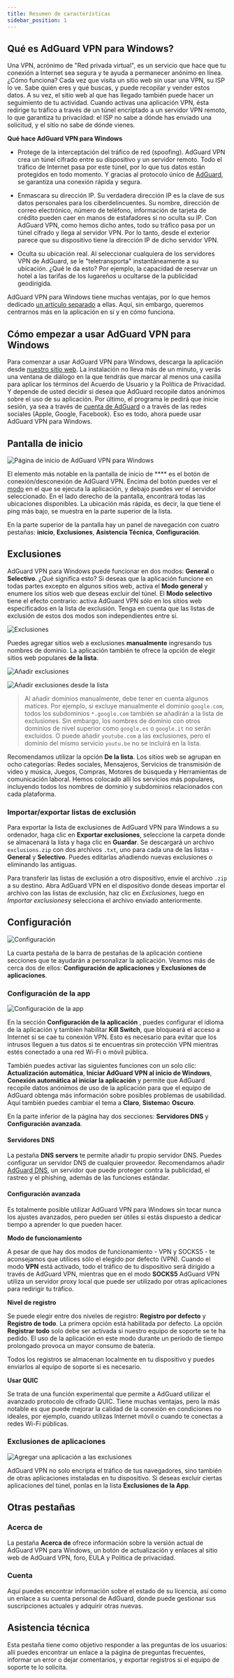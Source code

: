 ```yaml
---
title: Resumen de características
sidebar_position: 1
---
```


## Qué es AdGuard VPN para Windows?

Una VPN, acrónimo de "Red privada virtual", es un servicio que hace que tu conexión a Internet sea segura y te ayuda a permanecer anónimo en línea. ¿Cómo funciona? Cada vez que visita un sitio web sin usar una VPN, su ISP lo ve. Sabe quién eres y qué buscas, y puede recopilar y vender estos datos. A su vez, el sitio web al que has llegado también puede hacer un seguimiento de tu actividad. Cuando activas una aplicación VPN, ésta redirige tu tráfico a través de un túnel encriptado a un servidor VPN remoto, lo que garantiza tu privacidad: el ISP no sabe a dónde has enviado una solicitud, y el sitio no sabe de dónde vienes.

**Qué hace AdGuard VPN para Windows**

* Protege de la interceptación del tráfico de red (spoofing). AdGuard VPN crea un túnel cifrado entre su dispositivo y un servidor remoto. Todo el tráfico de Internet pasa por este túnel, por lo que tus datos están protegidos en todo momento. Y gracias al protocolo único de [AdGuard](/general/adguard-vpn-protocol.mdx), se garantiza una conexión rápida y segura.

* Enmascara su dirección IP. Su verdadera dirección IP es la clave de sus datos personales para los ciberdelincuentes. Su nombre, dirección de correo electrónico, número de teléfono, información de tarjeta de crédito pueden caer en manos de estafadores si no oculta su IP. Con AdGuard VPN, como hemos dicho antes, todo su tráfico pasa por un túnel cifrado y llega al servidor VPN. Por lo tanto, desde el exterior parece que su dispositivo tiene la dirección IP de dicho servidor VPN.

* Oculta su ubicación real. Al seleccionar cualquiera de los servidores VPN de AdGuard, se le "teletransporta" instantáneamente a su ubicación. ¿Qué le da esto? Por ejemplo, la capacidad de reservar un hotel a las tarifas de los lugareños u ocultarse de la publicidad geodirigida.

AdGuard VPN para Windows tiene muchas ventajas, por lo que hemos dedicado [un artículo separado](/general/why-adguard-vpn.md) a ellas. Aquí, sin embargo, queremos centrarnos más en la aplicación en sí y en cómo funciona.

## Cómo empezar a usar AdGuard VPN para Windows

Para comenzar a usar AdGuard VPN para Windows, descarga la aplicación desde [nuestro sitio web](https://adguard-vpn.com/welcome.html). La instalación no lleva más de un minuto, y verás una ventana de diálogo en la que tendrás que marcar al menos una casilla para aplicar los términos del Acuerdo de Usuario y la Política de Privacidad. Y depende de usted decidir si desea que AdGuard recopile datos anónimos sobre el uso de su aplicación. Por último, el programa le pedirá que inicie sesión, ya sea a través de [cuenta de AdGuard](https://auth.adguard.com/login.html) o a través de las redes sociales (Apple, Google, Facebook). Eso es todo, ahora puede usar AdGuard VPN para Windows.

## Pantalla de inicio

![Página de inicio de AdGuard VPN para Windows](https://cdn.adguardvpn.com/content/release_notes/vpn/windows/v2.0/new_main_window_en.png)

El elemento más notable en la pantalla de inicio de **** es el botón de conexión/desconexión de AdGuard VPN. Encima del botón puedes ver el [modo](#exclusions) en el que se ejecuta la aplicación, y debajo puedes ver el servidor seleccionado. En el lado derecho de la pantalla, encontrará todas las ubicaciones disponibles. La ubicación más rápida, es decir, la que tiene el ping más bajo, se muestra en la parte superior de la lista.

En la parte superior de la pantalla hay un panel de navegación con cuatro pestañas: **inicio**, **Exclusiones**, **Asistencia Técnica**, **Configuración**.

## Exclusiones

AdGuard VPN para Windows puede funcionar en dos modos: **General** o **Selectivo**. ¿Qué significa esto? Si deseas que la aplicación funcione en todas partes excepto en algunos sitios web, activa el **Modo general** y enumere los sitios web que deseas excluir del túnel. El **Modo selectivo** tiene el efecto contrario: activa AdGuard VPN sólo en los sitios web especificados en la lista de exclusión. Tenga en cuenta que las listas de exclusión de estos dos modos son independientes entre sí.

![Exclusiones](https://cdn.adguardvpn.com/content/kb/VPN/windows/exclusions_en.png)

Puedes agregar sitios web a exclusiones **manualmente** ingresando tus nombres de dominio. La aplicación también te ofrece la opción de elegir sitios web populares **de la lista**.

![Añadir exclusiones](https://cdn.adguardvpn.com/content/kb/VPN/windows/exclusions_add_en.png)

![Añadir exclusiones desde la lista](https://cdn.adguardvpn.com/content/kb/VPN/windows/exclusions_from_list_en.png)

> Al añadir dominios manualmente, debe tener en cuenta algunos matices. Por ejemplo, si excluye manualmente el dominio `google.com`, todos los subdominios `*.google.com` también se añadirán a la lista de exclusiones. Sin embargo, los nombres de dominio con otros dominios de nivel superior como `google.es` o `google.it` no serán excluidos. O puede añadir `youtube.com` a las exclusiones, pero el dominio del mismo servicio `youtu.be` no se incluirá en la lista.

Recomendamos utilizar la opción **De la lista**. Los sitios web se agrupan en ocho categorías: Redes sociales, Mensajeros, Servicios de transmisión de video y música, Juegos, Compras, Motores de búsqueda y Herramientas de comunicación laboral. Hemos colocado allí los servicios más populares, incluyendo todos los nombres de dominio y subdominios relacionados con cada plataforma.

### Importar/exportar listas de exclusión

Para exportar la lista de exclusiones de AdGuard VPN para Windows a su ordenador, haga clic en **Exportar exclusiones**, seleccione la carpeta donde se almacenará la lista y haga clic en **Guardar**. Se descargará un archivo `exclusions.zip` con dos archivos `.txt`, uno para cada una de las listas - **General** y **Selectivo**. Puedes editarlas añadiendo nuevas exclusiones o eliminando las antiguas.

Para transferir las listas de exclusión a otro dispositivo, envíe el archivo `.zip` a su destino. Abra AdGuard VPN en el dispositivo donde deseas importar el archivo con las listas de exclusión, haz clic en *Exclusiones*, luego en *Importar exclusiones*y selecciona el archivo enviado anteriormente.

## Configuración

![Configuración](https://cdn.adguardvpn.com/content/release_notes/vpn/windows/v2.0/settings_en.png)

La cuarta pestaña de la barra de pestañas de la aplicación contiene secciones que te ayudarán a personalizar la aplicación. Veamos más de cerca dos de ellos: **Configuración de aplicaciones** y **Exclusiones de aplicaciones**.

### Configuración de la app

![Configuración de la app](https://cdn.adguardvpn.com/content/release_notes/vpn/windows/v2.0/app_settings_en.png)

En la sección **Configuración de la aplicación** , puedes configurar el idioma de la aplicación y también habilitar **Kill Switch**, que bloqueará el acceso a Internet si se cae tu conexión VPN. Esto es necesario para evitar que los intrusos lleguen a tus datos si te encuentras sin protección VPN mientras estés conectado a una red Wi-Fi o móvil pública.

También puedes activar las siguientes funciones con un solo clic: **Actualización automática**, **Iniciar AdGuard VPN al inicio de Windows**, **Conexión automática al iniciar la aplicación** y permite que AdGuard recopile datos anónimos de uso de la aplicación para que el equipo de AdGuard obtenga más información sobre posibles problemas de usabilidad. Aquí también puedes cambiar el tema a **Claro**, **Sistema**o **Oscuro**.

En la parte inferior de la página hay dos secciones: **Servidores DNS** y **Configuración avanzada**.

#### Servidores DNS

La pestaña **DNS servers** te permite añadir tu propio servidor DNS. Puedes configurar un servidor DNS de cualquier proveedor. Recomendamos añadir [AdGuard DNS](https://adguard-dns.io/kb/general/dns-providers/#adguard-dns), un servidor que puede proteger contra la publicidad, el rastreo y el phishing, además de las funciones estándar.

#### Configuración avanzada

Es totalmente posible utilizar AdGuard VPN para Windows sin tocar nunca los ajustes avanzados, pero pueden ser útiles si estás dispuesto a dedicar tiempo a aprender lo que pueden hacer.

**Modo de funcionamiento**

A pesar de que hay dos modos de funcionamiento - VPN y SOCKS5 - te aconsejamos que utilices sólo el elegido por defecto (VPN). Cuando el modo **VPN** está activado, todo el tráfico de tu dispositivo será dirigido a través de AdGuard VPN, mientras que en el modo **SOCKS5** AdGuard VPN utiliza un servidor proxy local que puede ser utilizado por otras aplicaciones para redirigir tu tráfico.

**Nivel de registro**

Se puede elegir entre dos niveles de registro: **Registro por defecto** y **Registro de todo**. La primera opción está habilitada por defecto. La opción **Registrar todo** solo debe ser activada si nuestro equipo de soporte se te ha pedido. El uso de la aplicación en este modo durante un periodo de tiempo prolongado provoca un mayor consumo de batería.

Todos los registros se almacenan localmente en tu dispositivo y puedes enviarlos al equipo de soporte si es necesario.

**Usar QUIC**

Se trata de una función experimental que permite a AdGuard utilizar el avanzado protocolo de cifrado QUIC. Tiene muchas ventajas, pero la más notable es que puede mejorar la calidad de la conexión en condiciones no ideales, por ejemplo, cuando utilizas Internet móvil o cuando te conectas a redes Wi-Fi públicas.

### Exclusiones de aplicaciones

![Agregar una aplicación a las exclusiones](https://cdn.adguardvpn.com/content/release_notes/vpn/windows/v2.0/add_app_en.png)

AdGuard VPN no solo encripta el tráfico de tus navegadores, sino también de otras aplicaciones instaladas en tu dispositivo. Si deseas excluir ciertas aplicaciones del túnel, ponlas en la lista **Exclusiones de la App**.

## Otras pestañas

### Acerca de

La pestaña **Acerca de** ofrece información sobre la versión actual de AdGuard VPN para Windows, un botón de actualización y enlaces al sitio web de AdGuard VPN, foro, EULA y Política de privacidad.

### Cuenta

Aquí puedes encontrar información sobre el estado de su licencia, así como un enlace a su cuenta personal de AdGuard, donde puede gestionar sus suscripciones actuales y adquirir otras nuevas.

## Asistencia técnica

Esta pestaña tiene como objetivo responder a las preguntas de los usuarios: allí puedes encontrar un enlace a la página de preguntas frecuentes, informar un error o dejar comentarios, y exportar registros si el equipo de soporte te lo solicita.
